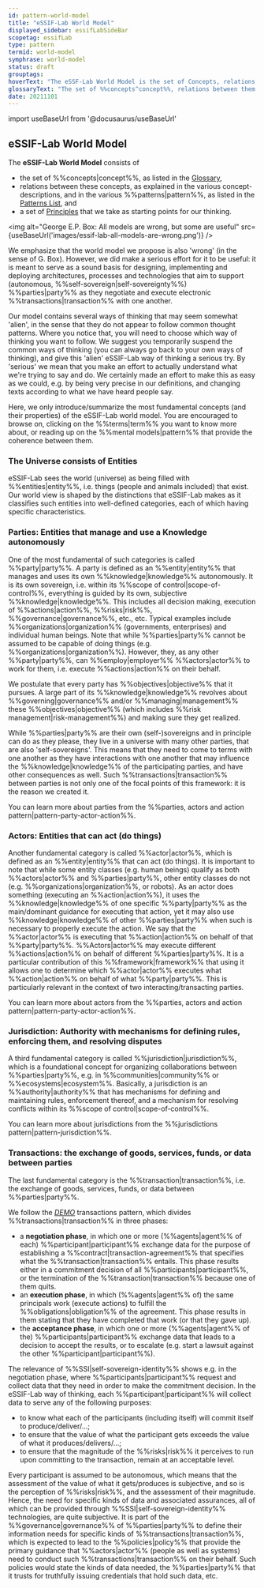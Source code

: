 ```yaml
---
id: pattern-world-model
title: "eSSIF-Lab World Model"
displayed_sidebar: essifLabSideBar
scopetag: essifLab
type: pattern
termid: world-model
symphrase: world-model
status: draft
grouptags:
hoverText: "The eSSF-Lab World Model is the set of Concepts, relations between them (Patterns), and principles (that are the starting point for eSSIF-Lab's thinking)."
glossaryText: "The set of %%concepts^concept%%, relations between them (%%patterns^pattern%%), and [Principles](essifLab-principles) (that are the starting point for eSSIF-Lab's thinking)."
date: 20211101
---
```


import useBaseUrl from '@docusaurus/useBaseUrl'

## eSSIF-Lab World Model

The **eSSIF-Lab World Model** consists of
- the set of %%concepts|concept%%, as listed in the [Glossary](../essifLab-Glossary),
- relations between these concepts, as explained in the various concept-descriptions, and in the various %%patterns|pattern%%, as listed in the [Patterns List](../essifLab-pattern-list), and
- a set of [Principles](../essifLab-principles) that we take as starting points for our thinking.

<img
  alt="George E.P. Box: All models are wrong, but some are useful"
  src={useBaseUrl('images/essif-lab-all-models-are-wrong.png')}
/>

We emphasize that the world model we propose is also 'wrong' (in the sense of G. Box). However, we did make a serious effort for it to be useful: it is meant to serve as a sound basis for designing, implementing and deploying architectures, processes and technologies that aim to support (autonomous, %%self-sovereign|self-sovereignty%%) %%parties|party%% as they negotiate and execute electronic %%transactions|transaction%% with one another.

Our model contains several ways of thinking that may seem somewhat 'alien', in the sense that they do not appear to follow common thought patterns. Where you notice that, you will need to choose which way of thinking you want to follow. We suggest you temporarily suspend the common ways of thinking (you can always go back to your own ways of thinking), and give this 'alien' eSSIF-Lab way of thinking a serious try. By 'serious' we mean that you make an effort to actually understand what we're trying to say and do. We certainly made an effort to make this as easy as we could, e.g. by being very precise in our definitions, and changing texts according to what we have heard people say.

Here, we only introduce/summarize the most fundamental concepts (and their properties) of the eSSIF-Lab world model. You are encouraged to browse on, clicking on the %%terms|term%% you want to know more about, or reading up on the %%mental models|pattern%% that provide the coherence between them.

### The Universe consists of Entities

eSSIF-Lab sees the world (universe) as being filled with %%entities|entity%%, i.e. things (people and animals included) that exist. Our world view is shaped by the distinctions that eSSIF-Lab makes as it classifies such entities into well-defined categories, each of which having specific characteristics.

### Parties: Entities that manage and use a Knowledge autonomously

One of the most fundamental of such categories is called %%party|party%%. A party is defined as an %%entity|entity%% that manages and uses its own %%knowledge|knowledge%% autonomously. It is its own sovereign, i.e. within its %%scope of control|scope-of-control%%, everything is guided by its own, subjective %%knowledge|knowledge%%. This includes all decision making, execution of %%actions|action%%, %%risks|risk%%, %%governance|governance%%, etc., etc. Typical examples include %%organizations|organization%% (governments, enterprises) and individual human beings. Note that while %%parties|party%% cannot be assumed to be capable of doing things (e.g. %%organizations|organization%%). However, they, as any other %%party|party%%, can %%employ|employer%% %%actors|actor%% to work for them, i.e. execute %%actions|action%% on their behalf.

We postulate that every party has %%objectives|objective%% that it pursues. A large part of its %%knowledge|knowledge%% revolves about %%governing|governance%% and/or %%managing|management%% these %%objectives|objective%% (which includes %%risk management|risk-management%%) and making sure they get realized.

While %%parties|party%% are their own (self-)sovereigns and in principle can do as they please, they live in a universe with many other parties, that are also 'self-sovereigns'. This means that they need to come to terms with one another as they have interactions with one another that may influence the %%knowledge|knowledge%% of the participating parties, and have other consequences as well. Such %%transactions|transaction%% between parties is not only one of the focal points of this framework: it is the reason we created it.

You can learn more about parties from the %%parties, actors and action pattern|pattern-party-actor-action%%.


### Actors: Entities that can act (do things)

Another fundamental category is called %%actor|actor%%, which is defined as an %%entity|entity%% that can act (do things). It is important to note that while some entity classes (e.g. human beings) qualify as both %%actors|actor%% and %%parties|party%%, other entity classes do not (e.g. %%organizations|organization%%, or robots). As an actor does something (executing an %%action|action%%), it uses the %%knowledge|knowledge%% of one specific %%party|party%% as the main/dominant guidance for executing that action, yet it may also use %%knowledge|knowledge%% of other %%parties|party%% when such is necessary to properly execute the action. We say that the %%actor|actor%% is executing that %%action|action%% on behalf of that %%party|party%%. %%Actors|actor%% may execute different %%actions|action%% on behalf of different %%parties|party%%. It is a particular contribution of this %%framework|framework%% that using it allows one to determine which %%actor|actor%% executes what %%action|action%% on behalf of what %%party|party%%. This is particularly relevant in the context of two interacting/transacting parties.

You can learn more about actors from the %%parties, actors and action pattern|pattern-party-actor-action%%.

### Jurisdiction: Authority with mechanisms for defining rules, enforcing them, and resolving disputes

A third fundamental category is called %%jurisdiction|jurisdiction%%, which is a foundational concept for organizing collaborations between %%parties|party%%, e.g. in %%communities|community%% or %%ecosystems|ecosystem%%. Basically, a jurisdiction is an %%authority|authority%% that has mechanisms for defining and maintaining rules, enforcement thereof, and a mechanism for resolving conflicts within its %%scope of control|scope-of-control%%.

You can learn more about jurisdictions from the %%jurisdictions pattern|pattern-jurisdiction%%.

### Transactions: the exchange of goods, services, funds, or data between parties

The last fundamental category is the %%transaction|transaction%%, i.e. the exchange of goods, services, funds, or data between %%parties|party%%.

We follow the [*DEMO*](https://en.wikipedia.org/wiki/Design_%26_Engineering_Methodology_for_Organizations) transactions pattern, which divides %%transactions|transaction%% in three phases:
- a **negotiation phase**, in which one or more (%%agents|agent%% of each) %%participant|participant%% exchange data for the purpose of establishing a %%contract|transaction-agreement%% that specifies what the %%transaction|transaction%% entails. This phase results either in a commitment decision of all %%participants|participant%%, or the termination of the %%transaction|transaction%% because one of them quits.
- an **execution phase**, in which (%%agents|agent%% of) the same principals work (execute actions) to fulfill the %%obligations|obligation%% of the agreement. This phase results in them stating that they have completed that work (or that they gave up).
- the **acceptance phase**, in which one or more (%%agents|agent%% of the) %%participants|participant%% exchange data that leads to a decision to accept the results, or to escalate (e.g. start a lawsuit against the other %%participant|participant%%).

The relevance of %%SSI|self-sovereign-identity%% shows e.g. in the negotiation phase, where %%participants|participant%% request and collect data that they need in order to make the commitment decision. In the eSSIF-Lab way of thinking, each %%participant|participant%% will collect data to serve any of the following purposes:
- to know what each of the participants (including itself) will commit itself to produce/deliver/...;
- to ensure that the value of what the participant gets exceeds the value of what it produces/delivers/...;
- to ensure that the magnitude of the %%risks|risk%% it perceives to run upon committing to the transaction, remain at an acceptable level.

Every participant is assumed to be autonomous, which means that the assessment of the value of what it gets/produces is subjective, and so is the perception of %%risks|risk%%, and the assessment of their magnitude. Hence, the need for specific kinds of data and associated assurances, all of which can be provided through %%SSI|self-sovereign-identity%% technologies, are quite subjective. It is part of the %%governance|governance%% of %%parties|party%% to define their information needs for specific kinds of %%transactions|transaction%%, which is expected to lead to the %%policies|policy%% that provide the primary guidance that %%actors|actor%% (people as well as systems) need to conduct such %%transactions|transaction%% on their behalf. Such policies would state the kinds of data needed, the %%parties|party%% that it trusts for truthfully issuing credentials that hold such data, etc.

